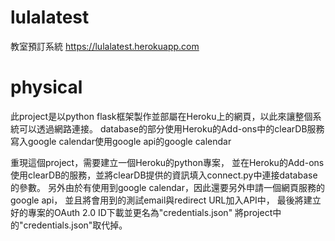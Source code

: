 # lulalatest
教室預訂系統
https://lulalatest.herokuapp.com

# physical
此project是以python flask框架製作並部屬在Heroku上的網頁，以此來讓整個系統可以透過網路連接。
database的部分使用Heroku的Add-ons中的clearDB服務
寫入google calendar使用google api的google calendar

重現這個project，需要建立一個Heroku的python專案，
並在Heroku的Add-ons使用clearDB的服務，並將clearDB提供的資訊填入connect.py中連接database的參數。
另外由於有使用到google calendar，因此還要另外申請一個網頁服務的google api，
並且將會用到的測試email與redirect URL加入API中，
最後將建立好的專案的OAuth 2.0 ID下載並更名為"credentials.json"
將project中的"credentials.json"取代掉。
